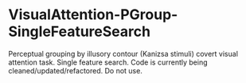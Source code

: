 # VisualAttention-PGroup-SingleFeatureSearch
Perceptual grouping by illusory contour (Kanizsa stimuli) covert visual attention task. Single feature search. Code is currently being cleaned/updated/refactored. Do not use.
